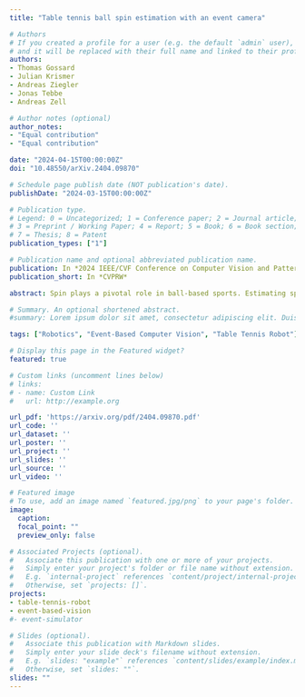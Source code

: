 ```yaml
---
title: "Table tennis ball spin estimation with an event camera"

# Authors
# If you created a profile for a user (e.g. the default `admin` user), write the username (folder name) here 
# and it will be replaced with their full name and linked to their profile.
authors:
- Thomas Gossard
- Julian Krismer
- Andreas Ziegler
- Jonas Tebbe
- Andreas Zell

# Author notes (optional)
author_notes:
- "Equal contribution"
- "Equal contribution"

date: "2024-04-15T00:00:00Z"
doi: "10.48550/arXiv.2404.09870"

# Schedule page publish date (NOT publication's date).
publishDate: "2024-03-15T00:00:00Z"

# Publication type.
# Legend: 0 = Uncategorized; 1 = Conference paper; 2 = Journal article;
# 3 = Preprint / Working Paper; 4 = Report; 5 = Book; 6 = Book section;
# 7 = Thesis; 8 = Patent
publication_types: ["1"]

# Publication name and optional abbreviated publication name.
publication: In *2024 IEEE/CVF Conference on Computer Vision and Pattern Recognition Workshops (CVPRW)*
publication_short: In *CVPRW*

abstract: Spin plays a pivotal role in ball-based sports. Estimating spin becomes a key skill due to its impact on the ball's trajectory and bouncing behavior. Spin cannot be observed directly, making it inherently challenging to estimate. In table tennis, the combination of high velocity and spin renders traditional low frame rate cameras inadequate for quickly and accurately observing the ball's logo to estimate the spin due to the motion blur. Event cameras do not suffer as much from motion blur, thanks to their high temporal resolution. Moreover, the sparse nature of the event stream solves communication bandwidth limitations many frame cameras face. To the best of our knowledge, we present the first method for table tennis spin estimation using an event camera. We use ordinal time surfaces to track the ball and then isolate the events generated by the logo on the ball. Optical flow is then estimated from the extracted events to infer the ball's spin. We achieved a spin magnitude mean error of 10.7±17.3 rps and a spin axis mean error of 32.9±38.2° in real time for a flying ball.

# Summary. An optional shortened abstract.
#summary: Lorem ipsum dolor sit amet, consectetur adipiscing elit. Duis posuere tellus ac convallis placerat. Proin tincidunt magna sed ex sollicitudin condimentum.

tags: ["Robotics", "Event-Based Computer Vision", "Table Tennis Robot"]

# Display this page in the Featured widget?
featured: true

# Custom links (uncomment lines below)
# links:
# - name: Custom Link
#   url: http://example.org

url_pdf: 'https://arxiv.org/pdf/2404.09870.pdf'
url_code: ''
url_dataset: ''
url_poster: ''
url_project: ''
url_slides: ''
url_source: ''
url_video: ''

# Featured image
# To use, add an image named `featured.jpg/png` to your page's folder. 
image:
  caption: 
  focal_point: ""
  preview_only: false

# Associated Projects (optional).
#   Associate this publication with one or more of your projects.
#   Simply enter your project's folder or file name without extension.
#   E.g. `internal-project` references `content/project/internal-project/index.md`.
#   Otherwise, set `projects: []`.
projects:
- table-tennis-robot
- event-based-vision
#- event-simulator

# Slides (optional).
#   Associate this publication with Markdown slides.
#   Simply enter your slide deck's filename without extension.
#   E.g. `slides: "example"` references `content/slides/example/index.md`.
#   Otherwise, set `slides: ""`.
slides: ""
---
```


